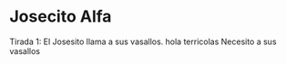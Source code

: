 # Josecito Alfa
Tirada 1: El Josesito llama a sus vasallos.
hola terricolas
Necesito a sus vasallos
